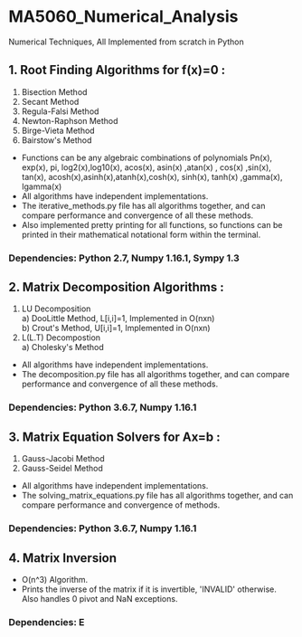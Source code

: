 # MA5060_Numerical_Analysis

Numerical Techniques, All Implemented from scratch in Python

## 1. Root Finding Algorithms for f(x)=0 :  
  1. Bisection Method
  2. Secant Method
  3. Regula-Falsi Method
  4. Newton-Raphson Method
  5. Birge-Vieta Method
  6. Bairstow's Method

 - Functions can be any algebraic combinations of polynomials Pn(x), exp(x), pi, log2(x),log10(x), acos(x),	asin(x) ,atan(x) , cos(x) ,sin(x), tan(x), acosh(x),asinh(x),atanh(x),cosh(x), sinh(x), tanh(x) ,gamma(x), lgamma(x)  
 - All algorithms have independent implementations.
 - The iterative_methods.py file has all algorithms together, and can compare performance and convergence of all these methods. 
 - Also implemented pretty printing for all functions, so functions can be printed in their mathematical notational form within the terminal.
### Dependencies: Python 2.7, Numpy 1.16.1, Sympy 1.3

## 2. Matrix Decomposition Algorithms :   
  1.  LU Decomposition   
    a) DooLittle Method, L[i,i]=1, Implemented in O(nxn)   
    b) Crout's Method, U[i,i]=1, Implemented in O(nxn)   
  2.  L(L.T) Decompostion   
    a) Cholesky's Method
 - All algorithms have independent implementations.
 - The decomposition.py file has all algorithms together, and can compare performance and convergence of all these methods.
  ### Dependencies: Python 3.6.7, Numpy 1.16.1
  
## 3. Matrix Equation Solvers for Ax=b :
  1. Gauss-Jacobi Method
  2. Gauss-Seidel Method
 - All algorithms have independent implementations.
 - The solving_matrix_equations.py file has all algorithms together, and can compare performance and convergence of methods.
  ### Dependencies: Python 3.6.7, Numpy 1.16.1
  
## 4. Matrix Inversion
  - O(n^3) Algorithm.
  - Prints the inverse of the matrix if it is invertible, 'INVALID' otherwise. Also handles 0 pivot and NaN exceptions.
  ### Dependencies: E
